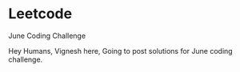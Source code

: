 # Leetcode
June Coding Challenge

Hey Humans,
Vignesh here, Going to post solutions for June coding challenge.
